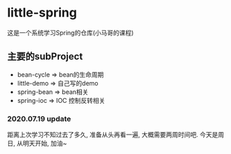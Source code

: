 # little-spring

这是一个系统学习Spring的仓库(小马哥的课程)

## 主要的subProject

- bean-cycle => bean的生命周期
- little-demo => 自己写的demo
- spring-bean => bean相关
- spring-ioc => IOC 控制反转相关

### 2020.07.19 update

距离上次学习不知过去了多久, 准备从头再看一遍, 大概需要两周时间吧. 今天是周日, 从明天开始, 加油~